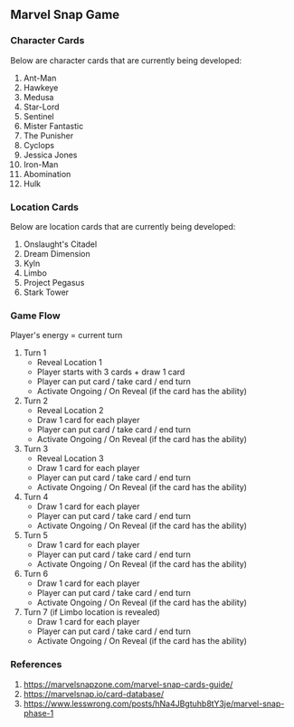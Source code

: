 ## Marvel Snap Game

### Character Cards
Below are character cards that are currently being developed:
1. Ant-Man
2. Hawkeye
3. Medusa
4. Star-Lord
5. Sentinel
6. Mister Fantastic
7. The Punisher
8. Cyclops
9. Jessica Jones
10. Iron-Man
11. Abomination
12. Hulk

### Location Cards
Below are location cards that are currently being developed:
1. Onslaught's Citadel
2. Dream Dimension
3. Kyln
4. Limbo
5. Project Pegasus
6. Stark Tower

### Game Flow
Player's energy = current turn
1. Turn 1
    - Reveal Location 1
	- Player starts with 3 cards + draw 1 card
	- Player can put card / take card / end turn
	- Activate Ongoing / On Reveal (if the card has the ability)
2. Turn 2
	- Reveal Location 2
	- Draw 1 card for each player
	- Player can put card / take card / end turn
	- Activate Ongoing / On Reveal (if the card has the ability)
3. Turn 3
	- Reveal Location 3
	- Draw 1 card for each player
	- Player can put card / take card / end turn
	- Activate Ongoing / On Reveal (if the card has the ability)
4. Turn 4
	- Draw 1 card for each player
	- Player can put card / take card / end turn
	- Activate Ongoing / On Reveal (if the card has the ability)
5. Turn 5
	- Draw 1 card for each player
	- Player can put card / take card / end turn
	- Activate Ongoing / On Reveal (if the card has the ability)
6. Turn 6
	- Draw 1 card for each player
	- Player can put card / take card / end turn
	- Activate Ongoing / On Reveal (if the card has the ability)
7. Turn 7 (if Limbo location is revealed)
    - Draw 1 card for each player
	- Player can put card / take card / end turn
	- Activate Ongoing / On Reveal (if the card has the ability)

### References
1. https://marvelsnapzone.com/marvel-snap-cards-guide/
2. https://marvelsnap.io/card-database/
3. https://www.lesswrong.com/posts/hNa4JBgtuhb8tY3je/marvel-snap-phase-1